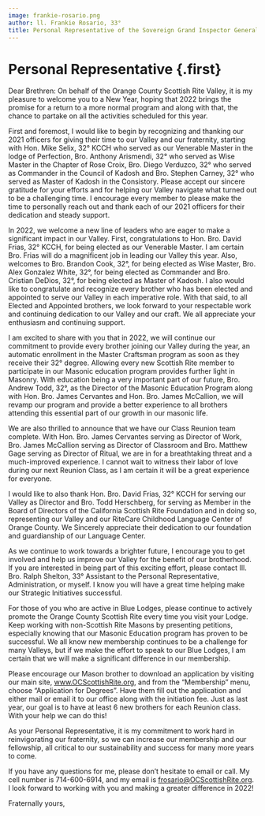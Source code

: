 ```yaml
---
image: frankie-rosario.png
author: ll. Frankie Rosario, 33°
title: Personal Representative of the Sovereign Grand Inspector General in California Orange County Scottish Rite Valley
---
```


# Personal Representative {.first}

Dear Brethren: On behalf of the Orange County Scottish Rite Valley, it is my pleasure to welcome you to a New Year, hoping that 2022 brings the promise for a return to a more normal program and along with that, the chance to partake on all the activities scheduled for this year.

First and foremost, I would like to begin by recognizing and thanking our 2021 officers for giving their time to our Valley and our fraternity, starting with Hon. Mike Selix, 32° KCCH who served as our Venerable Master in the lodge of Perfection, Bro. Anthony Arismendi, 32° who served as Wise Master in the Chapter of Rose Croix, Bro. Diego Verduzco, 32° who served as Commander in the Council of Kadosh and Bro. Stephen Carney, 32°  who served as Master of Kadosh in the Consistory. Please accept our sincere gratitude for your efforts and for helping our Valley navigate what turned out to be a challenging time. I encourage every member to please make the time to personally reach out and thank each of our 2021 officers for their dedication and steady support.

In 2022, we welcome a new line of leaders who are eager to make a significant impact in our Valley. First, congratulations to Hon. Bro. David Frias, 32° KCCH, for being elected as our Venerable Master. I am certain Bro. Frias will do a magnificent job in leading our Valley this year. Also, welcomes to Bro. Brandon Cook, 32°, for being elected as Wise Master, Bro. Alex Gonzalez White, 32°, for being elected as Commander and Bro. Cristian DeDios, 32°, for being elected as Master of Kadosh. I also would like to congratulate and recognize every brother who has been elected and appointed to serve our Valley in each imperative role. With that said, to all Elected and Appointed brothers, we look forward to your respectable work and continuing dedication to our Valley and our craft. We all appreciate your enthusiasm and continuing support. 

I am excited to share with you that in 2022, we will continue our commitment to provide every brother joining our Valley during the year, an automatic enrollment in the Master Craftsman program as soon as they receive their 32° degree. Allowing every new Scottish Rite member to participate in our Masonic education program provides further light in Masonry. With education being a very important part of our future, Bro. Andrew Todd, 32°, as the Director of the Masonic Education Program along with Hon. Bro. James Cervantes and Hon. Bro. James McCallion, we will revamp our program and provide a better experience to all brothers attending this essential part of our growth in our masonic life.

We are also thrilled to announce that we have our Class Reunion team complete. With Hon. Bro. James Cervantes serving as Director of Work, Bro. James McCallion serving as Director of Classroom and Bro. Matthew Gage serving as Director of Ritual, we are in for a breathtaking threat and a much-improved experience. I cannot wait to witness their labor of love during our next Reunion Class, as I am certain it will be a great experience for everyone.  

I would like to also thank Hon. Bro. David Frias, 32° KCCH for serving our Valley as Director and Bro. Todd Herschberg, for serving as Member in the Board of Directors of the California Scottish Rite Foundation and in doing so, representing our Valley and our RiteCare Childhood Language Center of Orange County. We Sincerely appreciate their dedication to our foundation and guardianship of our Language Center.

As we continue to work towards a brighter future, I encourage you to get involved and help us improve our Valley for the benefit of our brotherhood. If you are interested in being part of this exciting effort, please contact Ill. Bro. Ralph Shelton, 33° Assistant to the Personal Representative, Administration, or myself. I know you will have a great time helping make our Strategic Initiatives successful.

For those of you who are active in Blue Lodges, please continue to actively promote the Orange County Scottish Rite every time you visit your Lodge. Keep working with non-Scottish Rite Masons by presenting petitions, especially knowing that our Masonic Education program has proven to be successful. We all know new membership continues to be a challenge for many Valleys, but if we make the effort to speak to our Blue Lodges, I am certain that we will make a significant difference in our membership. 

Please encourage our Mason brother to download an application by visiting our main site, www.OCScottishRite.org, and from the “Membership” menu, choose “Application for Degrees”. Have them fill out the application and either mail or email it to our office along with the initiation fee. Just as last year, our goal is to have at least 6 new brothers for each Reunion class. With your help we can do this!

As your Personal Representative, it is my commitment to work hard in reinvigorating our fraternity, so we can increase our membership and our fellowship, all critical to our sustainability and success for many more years to come.

If you have any questions for me, please don’t hesitate to email or call. My cell number is 714-600-6914, and my email is frosario@OCScottishRite.org.
I look forward to working with you and making a greater difference in 2022!

Fraternally yours,
